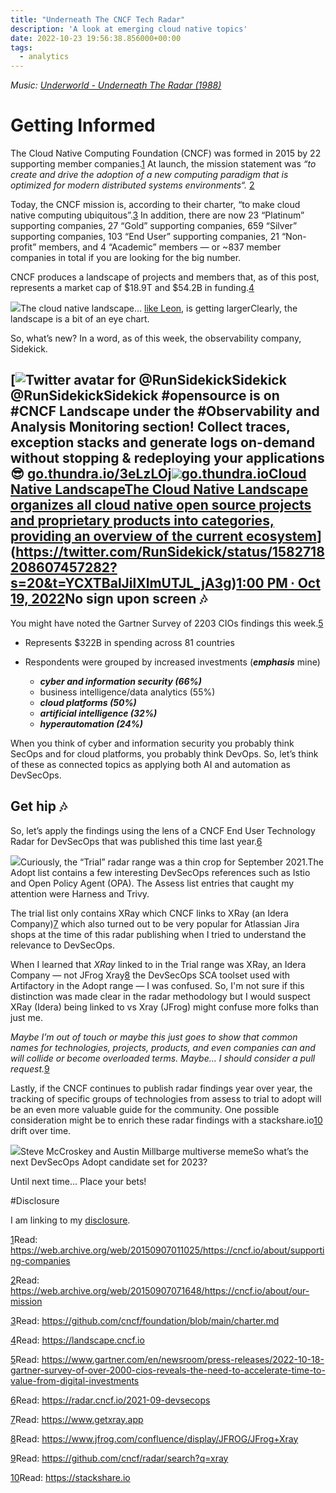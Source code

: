 ```yaml
---
title: "Underneath The CNCF Tech Radar"
description: 'A look at emerging cloud native topics'
date: 2022-10-23 19:56:38.856000+00:00
tags:
  - analytics
---
```


*Music: [Underworld - Underneath The Radar (1988)](https://www.youtube.com/watch?v=br8AvTqZ0w4)*

Getting Informed
================

The Cloud Native Computing Foundation (CNCF) was formed in 2015 by 22 supporting member companies.[1](#footnote-1) At launch, the mission statement was *“to create and drive the adoption of a new computing paradigm that is optimized for modern distributed systems environments“.* [2](#footnote-2)


Today, the CNCF mission is, according to their charter, “to make cloud native computing ubiquitous”.[3](#footnote-3) In addition, there are now 23 “Platinum” supporting companies, 27 “Gold” supporting companies, 659 “Silver” supporting companies, 103 “End User” supporting companies, 21 “Non-profit” members, and 4 “Academic” members — or ~837 member companies in total if you are looking for the big number.

CNCF produces a landscape of projects and members that, as of this post, represents a market cap of $18.9T and $54.2B in funding.[4](#footnote-4)

[![](https://bucketeer-e05bbc84-baa3-437e-9518-adb32be77984.s3.amazonaws.com/public/images/0a64f69c-8a36-4679-9a3d-92bccc56401d_8680x6240.png)](https://substackcdn.com/image/fetch/f_auto,q_auto:good,fl_progressive:steep/https%3A%2F%2Fbucketeer-e05bbc84-baa3-437e-9518-adb32be77984.s3.amazonaws.com%2Fpublic%2Fimages%2F0a64f69c-8a36-4679-9a3d-92bccc56401d_8680x6240.png)The cloud native landscape… [like Leon](https://www.youtube.com/watch?v=-cJmpwkUx4s), is getting largerClearly, the landscape is a bit of an eye chart. 

So, what’s new? In a word, as of this week, the observability company, Sidekick.

[![Twitter avatar for @RunSidekick](https://substackcdn.com/image/twitter_name/w_96/RunSidekick.jpg)Sidekick @RunSidekickSidekick #opensource is on #CNCF Landscape under the #Observability and Analysis Monitoring section!
Collect traces, exception stacks and generate logs on-demand without stopping & redeploying your applications 😎
[go.thundra.io/3eLzLOj](https://go.thundra.io/3eLzLOj)[![](https://bucketeer-e05bbc84-baa3-437e-9518-adb32be77984.s3.amazonaws.com/public/images/6ca28b8d-139e-4ba2-b807-0bf8227c9c9c_1800x945.jpeg)go.thundra.ioCloud Native LandscapeThe Cloud Native Landscape organizes all cloud native open source projects and proprietary products into categories, providing an overview of the current ecosystem](https://go.thundra.io/3eLzLOj)](https://twitter.com/RunSidekick/status/1582718208607457282?s=20&t=YCXTBalJilXlmUTJL_jA3g)[1:00 PM ∙ Oct 19, 2022](https://twitter.com/RunSidekick/status/1582718208607457282?s=20&t=YCXTBalJilXlmUTJL_jA3g)No sign upon screen 🎶
---------------------

You might have noted the Gartner Survey of 2203 CIOs findings this week.[5](#footnote-5)

* Represents $322B in spending across 81 countries
* Respondents were grouped by increased investments (***emphasis*** mine)


	+ ***cyber and information security (66%)***
	+ business intelligence/data analytics (55%)
	+ ***cloud platforms (50%)***
	+ ***artificial intelligence (32%)***
	+ ***hyperautomation (24%)***

When you think of cyber and information security you probably think SecOps and for cloud platforms, you probably think DevOps. So, let’s think of these as connected topics as applying both AI and automation as DevSecOps. 

Get hip 🎶
---------

So, let’s apply the findings using the lens of a CNCF End User Technology Radar for DevSecOps that was published this time last year.[6](#footnote-6)

[![](https://bucketeer-e05bbc84-baa3-437e-9518-adb32be77984.s3.amazonaws.com/public/images/9d1a0371-ea1e-4428-b3d8-7ea7301df361_1184x760.png)](https://substackcdn.com/image/fetch/f_auto,q_auto:good,fl_progressive:steep/https%3A%2F%2Fbucketeer-e05bbc84-baa3-437e-9518-adb32be77984.s3.amazonaws.com%2Fpublic%2Fimages%2F9d1a0371-ea1e-4428-b3d8-7ea7301df361_1184x760.png)Curiously, the “Trial” radar range was a thin crop for September 2021.The Adopt list contains a few interesting DevSecOps references such as Istio and Open Policy Agent (OPA). The Assess list entries that caught my attention were Harness and Trivy.

The trial list only contains XRay which CNCF links to XRay (an Idera Company)[7](#footnote-7) which also turned out to be very popular for Atlassian Jira shops at the time of this radar publishing when I tried to understand the relevance to DevSecOps.

When I learned that *XRay* linked to in the Trial range was XRay, an Idera Company — not JFrog Xray[8](#footnote-8) the DevSecOps SCA toolset used with Artifactory in the Adopt range — I was confused. So, I'm not sure if this distinction was made clear in the radar methodology but I would suspect XRay (Idera) being linked to vs Xray (JFrog) might confuse more folks than just me.

*Maybe I’m out of touch or maybe this just goes to show that common names for technologies, projects, products, and even companies can and will collide or become overloaded terms. Maybe… I should consider a pull request.*[9](#footnote-9)

Lastly, if the CNCF continues to publish radar findings year over year, the tracking of specific groups of technologies from assess to trial to adopt will be an even more valuable guide for the community. One possible consideration might be to enrich these radar findings with a stackshare.io[10](#footnote-10) drift over time.

[![](https://bucketeer-e05bbc84-baa3-437e-9518-adb32be77984.s3.amazonaws.com/public/images/e60effe6-9f77-44e0-829b-5484b942d96c_1600x900.png)](https://substackcdn.com/image/fetch/f_auto,q_auto:good,fl_progressive:steep/https%3A%2F%2Fbucketeer-e05bbc84-baa3-437e-9518-adb32be77984.s3.amazonaws.com%2Fpublic%2Fimages%2Fe60effe6-9f77-44e0-829b-5484b942d96c_1600x900.png)Steve McCroskey and Austin Millbarge multiverse memeSo what’s the next DevSecOps Adopt candidate set for 2023?

Until next time… Place your bets!

#Disclosure

I am linking to my [disclosure](https://jaycuthrell.com/disclosure/?utm_campaign=Fudge%20Sunday&utm_medium=email&utm_source=Revue%20newsletter).

[1](#footnote-anchor-1)Read: <https://web.archive.org/web/20150907011025/https://cncf.io/about/supporting-companies>

[2](#footnote-anchor-2)Read: <https://web.archive.org/web/20150907071648/https://cncf.io/about/our-mission>

[3](#footnote-anchor-3)Read: <https://github.com/cncf/foundation/blob/main/charter.md>

[4](#footnote-anchor-4)Read: <https://landscape.cncf.io>

[5](#footnote-anchor-5)Read: <https://www.gartner.com/en/newsroom/press-releases/2022-10-18-gartner-survey-of-over-2000-cios-reveals-the-need-to-accelerate-time-to-value-from-digital-investments>

[6](#footnote-anchor-6)Read: <https://radar.cncf.io/2021-09-devsecops>

[7](#footnote-anchor-7)Read: <https://www.getxray.app>

[8](#footnote-anchor-8)Read: <https://www.jfrog.com/confluence/display/JFROG/JFrog+Xray>

[9](#footnote-anchor-9)Read: <https://github.com/cncf/radar/search?q=xray>

[10](#footnote-anchor-10)Read: <https://stackshare.io>

